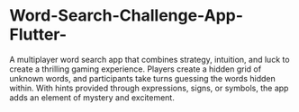 # Word-Search-Challenge-App-Flutter-
A multiplayer word search app that combines strategy, intuition, and luck to create a thrilling gaming experience. Players create a hidden grid of unknown words, and participants take turns guessing the words hidden within. With hints provided through expressions, signs, or symbols, the app adds an element of mystery and excitement.
